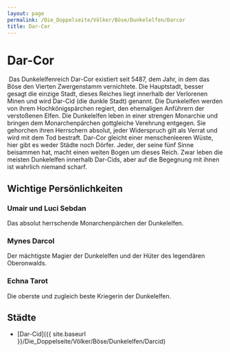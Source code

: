 ```yaml
---
layout: page
permalink: /Die_Doppelseite/Völker/Böse/Dunkelelfen/Darcor
title: Dar-Cor
---
```


# Dar-Cor

<img alt="" src="{{ site.baseurl }}/assets/images/wappen/nrm/darcor.jpg" />
Das Dunkelelfenreich Dar-Cor existiert seit 5487, dem Jahr, in dem das Böse den Vierten Zwergenstamm vernichtete. Die Hauptstadt, besser gesagt die einzige Stadt, dieses Reiches liegt innerhalb der Verlorenen Minen und wird Dar-Cid (die dunkle Stadt) genannt. Die Dunkelelfen werden von ihrem Hochkönigspärchen regiert, den ehemaligen Anführern der verstoßenen Elfen. Die Dunkelelfen leben in einer strengen Monarchie und bringen dem Monarchenpärchen gottgleiche Verehrung entgegen. Sie gehorchen ihren Herrschern absolut, jeder Widerspruch gilt als Verrat und wird mit dem Tod bestraft. Dar-Cor gleicht einer menschenleeren Wüste, hier gibt es weder Städte noch Dörfer. Jeder, der seine fünf Sinne beisammen hat, macht einen weiten Bogen um dieses Reich. Zwar leben die meisten Dunkelelfen innerhalb Dar-Cids, aber auf die Begegnung mit ihnen ist wahrlich niemand scharf.

## Wichtige Persönlichkeiten

### Umair und Luci Sebdan

Das absolut herrschende Monarchenpärchen der Dunkelelfen.

### Mynes Darcol

Der mächtigste Magier der Dunkelelfen und der Hüter des legendären Oberonwalds.

### Echna Tarot

Die oberste und zugleich beste Kriegerin der Dunkelelfen.

## Städte

- [Dar-Cid]({{ site.baseurl }}/Die_Doppelseite/Völker/Böse/Dunkelelfen/Darcid)

